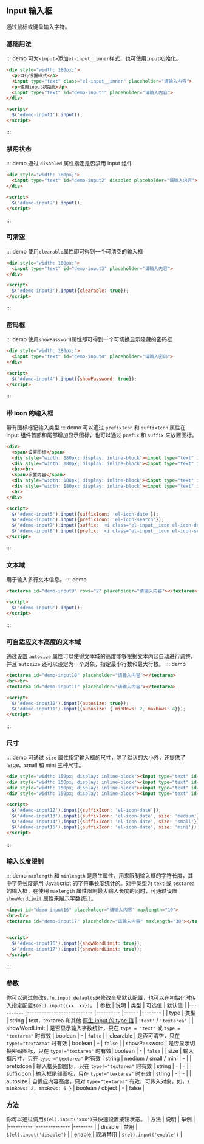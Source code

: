 ## Input 输入框
通过鼠标或键盘输入字符。

### 基础用法
::: demo 可为`<input>`添加`el-input__inner`样式，也可使用`input`初始化。

``` html
<div style="width: 180px;">
  <p>自行设置样式</p>
  <input type="text" class="el-input__inner" placeholder="请输入内容">
  <p>使用input初始化</p>
  <input type="text" id="demo-input1" placeholder="请输入内容">
</div>

<script>
  $('#demo-input1').input();
</script>
```
:::

### 禁用状态
::: demo 通过 `disabled` 属性指定是否禁用 input 组件

``` html
<div style="width: 180px;">
  <input type="text" id="demo-input2" disabled placeholder="请输入内容">
</div>

<script>
  $('#demo-input2').input();
</script>
```
:::

### 可清空
::: demo 使用`clearable`属性即可得到一个可清空的输入框

``` html
<div style="width: 180px;">
  <input type="text" id="demo-input3" placeholder="请输入内容">
</div>

<script>
  $('#demo-input3').input({clearable: true});
</script>
```
:::

### 密码框
::: demo 使用`showPassword`属性即可得到一个可切换显示隐藏的密码框

``` html
<div style="width: 180px;">
  <input type="text" id="demo-input4" placeholder="请输入密码">
</div>

<script>
  $('#demo-input4').input({showPassword: true});
</script>
```
:::

### 带 icon 的输入框
带有图标标记输入类型
::: demo 可以通过 `prefixIcon` 和 `suffixIcon` 属性在 input 组件首部和尾部增加显示图标，也可以通过 `prefix` 和 `suffix` 来放置图标。

``` html
<div>
  <span>设置图标</span>
  <div style="width: 180px; display: inline-block"><input type="text" id="demo-input5" placeholder="请选择日期"></div>
  <div style="width: 180px; display: inline-block"><input type="text" id="demo-input6" placeholder="请输入内容"></div>
  <br><br>
  <span>设置内容</span>
  <div style="width: 180px; display: inline-block"><input type="text" id="demo-input7" placeholder="请选择日期"></div>
  <div style="width: 180px; display: inline-block"><input type="text" id="demo-input8" placeholder="请输入内容"></div>
  <br>
</div>

<script>
  $('#demo-input5').input({suffixIcon: 'el-icon-date'});
  $('#demo-input6').input({prefixIcon: 'el-icon-search'});
  $('#demo-input7').input({suffix: '<i class="el-input__icon el-icon-date"></i>'});
  $('#demo-input8').input({prefix: '<i class="el-input__icon el-icon-search"></i>'});
</script>
```
:::

### 文本域
用于输入多行文本信息。
::: demo

``` html
<textarea id="demo-input9" rows="2" placeholder="请输入内容"></textarea>

<script>
  $('#demo-input9').input();
</script>
```
:::

### 可自适应文本高度的文本域
通过设置 `autosize` 属性可以使得文本域的高度能够根据文本内容自动进行调整，并且 `autosize` 还可以设定为一个对象，指定最小行数和最大行数。
::: demo

``` html
<textarea id="demo-input10" placeholder="请输入内容"></textarea>
<br><br>
<textarea id="demo-input11" placeholder="请输入内容"></textarea>

<script>
  $('#demo-input10').input({autosize: true});
  $('#demo-input11').input({autosize: { minRows: 2, maxRows: 4}});
</script>
```
:::

### 尺寸
::: demo 可通过 `size` 属性指定输入框的尺寸，除了默认的大小外，还提供了 large、small 和 mini 三种尺寸。

``` html
<div style="width: 150px; display: inline-block"><input type="text" id="demo-input12" placeholder="请输入内容"></div>
<div style="width: 150px; display: inline-block"><input type="text" id="demo-input13" placeholder="请输入内容"></div>
<div style="width: 150px; display: inline-block"><input type="text" id="demo-input14" placeholder="请输入内容"></div>
<div style="width: 150px; display: inline-block"><input type="text" id="demo-input15" placeholder="请输入内容"></div>

<script>
  $('#demo-input12').input({suffixIcon: 'el-icon-date'});
  $('#demo-input13').input({suffixIcon: 'el-icon-date', size: 'medium'});
  $('#demo-input14').input({suffixIcon: 'el-icon-date', size: 'small'});
  $('#demo-input15').input({suffixIcon: 'el-icon-date', size: 'mini'});
</script>
```
:::

### 输入长度限制
::: demo `maxlength` 和 `minlength` 是原生属性，用来限制输入框的字符长度，其中字符长度是用 Javascript 的字符串长度统计的。对于类型为 `text` 或 `textarea` 的输入框，在使用 `maxlength` 属性限制最大输入长度的同时，可通过设置 `showWordLimit` 属性来展示字数统计。

``` html
<input id="demo-input16" placeholder="请输入内容" maxlength="10">
<br><br>
<textarea id="demo-input17" placeholder="请输入内容" maxlength="30"></textarea>


<script>
  $('#demo-input16').input({showWordLimit: true});
  $('#demo-input17').input({showWordLimit: true});
</script>
```
:::

### 参数
你可以通过修改`$.fn.input.defaults`来修改全局默认配置，也可以在初始化时传入指定配置`$(el).input({xx: xx})`。
| 参数      | 说明                       | 类型      | 可选值 | 默认值  |
|---------- |--------------------------- |---------- |------  |-------- |
| type         | 类型   | string  | text，textarea 和其他 [原生 input 的 type 值](https://developer.mozilla.org/en-US/docs/Web/HTML/Element/input#Form_%3Cinput%3E_types) | `'text'` / `'textarea'` |
| showWordLimit | 是否显示输入字数统计，只在 `type = "text"` 或 `type = "textarea"` 时有效 | boolean    |  -  | `false` |
| clearable     | 是否可清空，只在 `type!="textarea"` 时有效        | boolean         | - | `false` |
| showPassword | 是否显示切换密码图标，只在 `type!="textarea"` 时有效| boolean         | - | `false` |
| size          | 输入框尺寸，只在 `type!="textarea"` 时有效      | string          | medium / small / mini  | - |
| prefixIcon   | 输入框头部图标，只在 `type!="textarea"` 时有效    | string          | - | - |
| suffixIcon   | 输入框尾部图标，只在 `type!="textarea"` 时有效    | string          | - | - |
| autosize      | 自适应内容高度，只对 `type="textarea"` 有效，可传入对象，如，`{ minRows: 2, maxRows: 6 }`  |  boolean / object | - |  false   |

### 方法
你可以通过调用`$(el).input('xxx')`来快速设置按钮状态。
| 方法      | 说明          | 举例  |
|---------- |-------------- |-------- |
| disable | 禁用 | `$(el).input('disable')` |
| enable | 取消禁用 | `$(el).input('enable')` |

